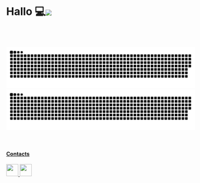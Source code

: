 <h1>Hallo 💻<img align="center" height="100em" width:"100%"   src="https://media4.giphy.com/media/v1.Y2lkPTc5MGI3NjExbm5wMHplYjRpMXY3N29vZ24zY2h1ZjJqeTl4cmUweWQ5c2NrcmIxbyZlcD12MV9naWZzX3NlYXJjaCZjdD1z/mXbQ2IU02cGRhBO2ye/giphy.gif"/></h1>

</br>
<!-- Markdown -->


<div>
   
  <a href="https://github.com/reistence">
  <!--  <img align="center" height="150em"   src="https://github-readme-stats.vercel.app/api/top-langs/?username=reistence&hide_border=true&layout=compact&langs_count=10&theme=gotham&show_icons=true"/> -->

  <!--   <img align="center"  height="150em"  src="https://github-readme-stats.vercel.app/api?username=reistence&show_icons=true&theme=gotham&hide_border=true&include_all_commits=true&count_private=false&hide=issues"/> -->
  
  
</div>
  
</br>



<div>

  ![github contribution grid snake animation](https://raw.githubusercontent.com/reistence/reistence/output/github-contribution-grid-snake-dark.svg#gh-dark-mode-only)![github contribution grid snake animation](https://raw.githubusercontent.com/reistence/reistence/output/github-contribution-grid-snake.svg#gh-light-mode-only)
 
</div>

</br> 
<h4>Contacts</h4>
<div> 
  <a href="https://www.linkedin.com/in/valerio-gunter-lamberti">
     <img src="https://github.com/gauravghongde/social-icons/blob/master/PNG/Black/LinkedIN_black.png" width="32" height="32"/>
  </a>
  <a href="mailto:gvlamberti@gmail.com">
     <img src="https://github.com/gauravghongde/social-icons/blob/master/PNG/Black/Gmail_black.png" width="32" height="32"/>
  </a>
</div>
<br/>

<!-- ![Jokes Card](https://readme-jokes.vercel.app/api?hideBorder&theme=gotham) -->
